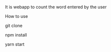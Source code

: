 It is webapp to count the word entered by the user 


How to use 

git clone

npm install

yarn start
